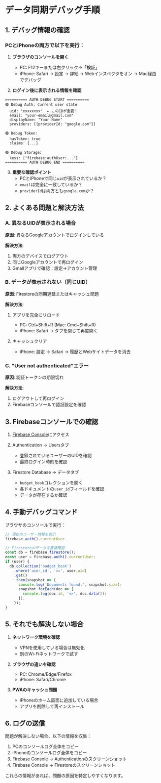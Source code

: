 # データ同期デバッグ手順

## 1. デバッグ情報の確認

### PCとiPhoneの両方で以下を実行：

1. **ブラウザのコンソールを開く**
   - PC: F12キーまたは右クリック→「検証」
   - iPhone: Safari → 設定 → 詳細 → Webインスペクタをオン → Mac経由でデバッグ

2. **ログイン後に表示される情報を確認**

```
========== AUTH DEBUG START ==========
🟢 Debug Auth: Current user state
  uid: "xxxxxxxx"  ← このIDが重要！
  email: "your-email@gmail.com"
  displayName: "Your Name"
  providers: [{providerId: "google.com"}]

🟢 Debug Token:
  hasToken: true
  claims: {...}

🟢 Debug Storage:
  keys: ["firebase:authUser:..."]
========== AUTH DEBUG END ==========
```

3. **重要な確認ポイント**
   - PCとiPhoneで同じ`uid`が表示されているか？
   - `email`は完全に一致しているか？
   - `providerId`は両方とも`google.com`か？

## 2. よくある問題と解決方法

### A. 異なるUIDが表示される場合

**原因**: 異なるGoogleアカウントでログインしている

**解決方法**:
1. 両方のデバイスでログアウト
2. 同じGoogleアカウントで再ログイン
3. Gmailアプリで確認：設定→アカウント管理

### B. データが表示されない（同じUID）

**原因**: Firestoreの同期遅延またはキャッシュ問題

**解決方法**:
1. アプリを完全にリロード
   - PC: Ctrl+Shift+R (Mac: Cmd+Shift+R)
   - iPhone: Safari → タブを閉じて再度開く

2. キャッシュクリア
   - iPhone: 設定 → Safari → 履歴とWebサイトデータを消去

### C. "User not authenticated"エラー

**原因**: 認証トークンの期限切れ

**解決方法**:
1. ログアウトして再ログイン
2. Firebaseコンソールで認証設定を確認

## 3. Firebaseコンソールでの確認

1. [Firebase Console](https://console.firebase.google.com/)にアクセス
2. Authentication → Usersタブ
   - 登録されているユーザーのUIDを確認
   - 最終ログイン時刻を確認

3. Firestore Database → データタブ
   - `budget_book`コレクションを開く
   - 各ドキュメントの`user_id`フィールドを確認
   - データが存在するか確認

## 4. 手動デバッグコマンド

ブラウザのコンソールで実行：

```javascript
// 現在のユーザー情報を表示
firebase.auth().currentUser

// Firestoreのデータを直接確認
const db = firebase.firestore();
const user = firebase.auth().currentUser;
if (user) {
  db.collection('budget_book')
    .where('user_id', '==', user.uid)
    .get()
    .then(snapshot => {
      console.log('Documents found:', snapshot.size);
      snapshot.forEach(doc => {
        console.log(doc.id, '=>', doc.data());
      });
    });
}
```

## 5. それでも解決しない場合

1. **ネットワーク環境を確認**
   - VPNを使用している場合は無効化
   - 別のWi-Fiネットワークで試す

2. **ブラウザの違いを確認**
   - PC: Chrome/Edge/Firefox
   - iPhone: Safari/Chrome

3. **PWAのキャッシュ問題**
   - iPhoneのホーム画面に追加している場合
   - アプリを削除して再インストール

## 6. ログの送信

問題が解決しない場合、以下の情報を収集：

1. PCのコンソールログ全体をコピー
2. iPhoneのコンソールログ全体をコピー
3. Firebase Console → Authenticationのスクリーンショット
4. Firebase Console → Firestoreのスクリーンショット

これらの情報があれば、問題の原因を特定しやすくなります。